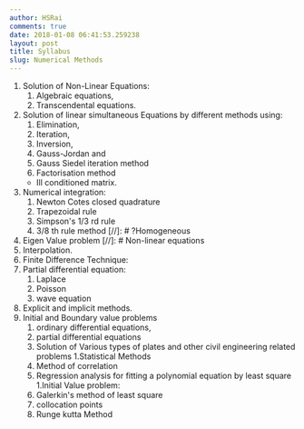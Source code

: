 ```yaml
---
author: HSRai
comments: true
date: 2018-01-08 06:41:53.259238
layout: post
title: Syllabus
slug: Numerical Methods
---
```


1. Solution of Non-Linear Equations:
   1. Algebraic equations,
   1. Transcendental equations.
1. Solution of linear simultaneous Equations by different methods using:
   1. Elimination,
   2. Iteration,
   3. Inversion,
   4. Gauss-Jordan and
   5. Gauss Siedel iteration method
   6. Factorisation method
   - Ill conditioned matrix.
1. Numerical integration:
   1. Newton Cotes closed quadrature
   1. Trapezoidal rule
   1. Simpson's 1/3 rd rule
   1. 3/8 th rule method
[//]: #  ?Homogeneous
1. Eigen Value problem
[//]: #  Non-linear equations
1. Interpolation.
1. Finite Difference Technique:
1. Partial differential equation:
   1. Laplace
   1. Poisson
   1. wave equation
1. Explicit and implicit methods.
1. Initial and Boundary value problems
   1. ordinary differential equations,
   1. partial differential equations
   1. Solution of Various types of plates and other civil
      engineering related problems
1.Statistical Methods
   1. Method of correlation
   1. Regression analysis for fitting a polynomial equation by least square
1.Initial Value problem:
   1. Galerkin's method of least square
   1. collocation points
   1. Runge kutta Method
